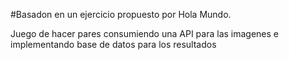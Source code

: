 #Basadon en un ejercicio propuesto por Hola Mundo.

Juego de hacer pares consumiendo una API para las imagenes e implementando base de datos para los resultados
